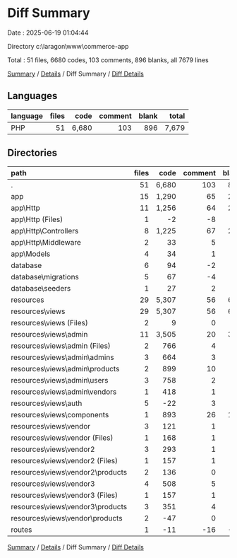 # Diff Summary

Date : 2025-06-19 01:04:44

Directory c:\\laragon\\www\\commerce-app

Total : 51 files,  6680 codes, 103 comments, 896 blanks, all 7679 lines

[Summary](results.md) / [Details](details.md) / Diff Summary / [Diff Details](diff-details.md)

## Languages
| language | files | code | comment | blank | total |
| :--- | ---: | ---: | ---: | ---: | ---: |
| PHP | 51 | 6,680 | 103 | 896 | 7,679 |

## Directories
| path | files | code | comment | blank | total |
| :--- | ---: | ---: | ---: | ---: | ---: |
| . | 51 | 6,680 | 103 | 896 | 7,679 |
| app | 15 | 1,290 | 65 | 285 | 1,640 |
| app\\Http | 11 | 1,256 | 64 | 274 | 1,594 |
| app\\Http (Files) | 1 | -2 | -8 | -1 | -11 |
| app\\Http\\Controllers | 8 | 1,225 | 67 | 263 | 1,555 |
| app\\Http\\Middleware | 2 | 33 | 5 | 12 | 50 |
| app\\Models | 4 | 34 | 1 | 11 | 46 |
| database | 6 | 94 | -2 | 17 | 109 |
| database\\migrations | 5 | 67 | -4 | 12 | 75 |
| database\\seeders | 1 | 27 | 2 | 5 | 34 |
| resources | 29 | 5,307 | 56 | 604 | 5,967 |
| resources\\views | 29 | 5,307 | 56 | 604 | 5,967 |
| resources\\views (Files) | 2 | 9 | 0 | 1 | 10 |
| resources\\views\\admin | 11 | 3,505 | 20 | 341 | 3,866 |
| resources\\views\\admin (Files) | 2 | 766 | 4 | 82 | 852 |
| resources\\views\\admin\\admins | 3 | 664 | 3 | 42 | 709 |
| resources\\views\\admin\\products | 2 | 899 | 10 | 93 | 1,002 |
| resources\\views\\admin\\users | 3 | 758 | 2 | 75 | 835 |
| resources\\views\\admin\\vendors | 1 | 418 | 1 | 49 | 468 |
| resources\\views\\auth | 5 | -22 | 3 | -3 | -22 |
| resources\\views\\components | 1 | 893 | 26 | 144 | 1,063 |
| resources\\views\\vendor | 3 | 121 | 1 | 14 | 136 |
| resources\\views\\vendor (Files) | 1 | 168 | 1 | 18 | 187 |
| resources\\views\\vendor2 | 3 | 293 | 1 | 39 | 333 |
| resources\\views\\vendor2 (Files) | 1 | 157 | 1 | 17 | 175 |
| resources\\views\\vendor2\\products | 2 | 136 | 0 | 22 | 158 |
| resources\\views\\vendor3 | 4 | 508 | 5 | 68 | 581 |
| resources\\views\\vendor3 (Files) | 1 | 157 | 1 | 17 | 175 |
| resources\\views\\vendor3\\products | 3 | 351 | 4 | 51 | 406 |
| resources\\views\\vendor\\products | 2 | -47 | 0 | -4 | -51 |
| routes | 1 | -11 | -16 | -10 | -37 |

[Summary](results.md) / [Details](details.md) / Diff Summary / [Diff Details](diff-details.md)